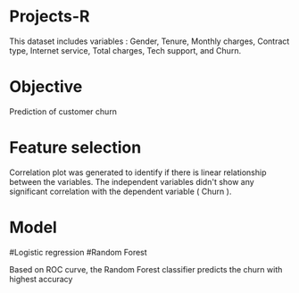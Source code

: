 # Projects-R

This dataset includes variables :
Gender,
Tenure,
Monthly charges,
Contract type,
Internet service,
Total charges,
Tech support, and
Churn.

# Objective 

Prediction of customer churn

# Feature selection
Correlation plot was generated to identify if there is linear relationship between the variables. The independent variables didn't show any significant correlation with the dependent variable ( Churn ).

# Model
#Logistic regression
#Random Forest

Based on ROC curve, the Random Forest classifier predicts the churn with highest accuracy



